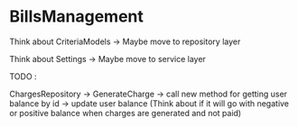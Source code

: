 # BillsManagement

Think about CriteriaModels -> Maybe move to repository layer

Think about Settings -> Maybe move to service layer

TODO :

ChargesRepository -> GenerateCharge -> call new method for getting user balance by id -> update user balance
(Think about if it will go with negative or positive balance when charges are generated and not paid)